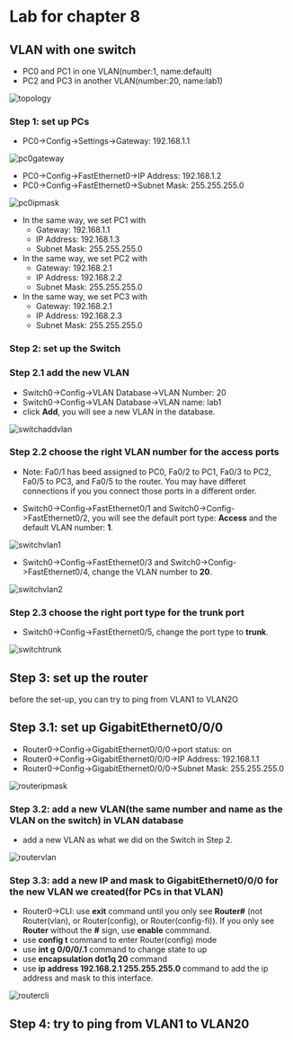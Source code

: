 # Lab for chapter 8
## VLAN with one switch
+ PC0 and PC1 in one VLAN(number:1, name:default)
+ PC2 and PC3 in another VLAN(number:20, name:lab1)

![topology](../Resources/lab8-topology.png)

### Step 1: set up PCs
+ PC0->Config->Settings->Gateway: 192.168.1.1

![pc0gateway](../Resources/lab8-pc0gateway.png)

+ PC0->Config->FastEthernet0->IP Address: 192.168.1.2
+ PC0->Config->FastEthernet0->Subnet Mask: 255.255.255.0

![pc0ipmask](../Resources/lab8-pc0ipmask.png)

+ In the same way, we set PC1 with 
  - Gateway: 192.168.1.1
  - IP Address: 192.168.1.3
  - Subnet Mask: 255.255.255.0
+ In the same way, we set PC2 with 
  - Gateway: 192.168.2.1
  - IP Address: 192.168.2.2
  - Subnet Mask: 255.255.255.0
+ In the same way, we set PC3 with 
  - Gateway: 192.168.2.1
  - IP Address: 192.168.2.3
  - Subnet Mask: 255.255.255.0
  
### Step 2: set up the Switch
### Step 2.1 add the new VLAN
+ Switch0->Config->VLAN Database->VLAN Number: 20
+ Switch0->Config->VLAN Database->VLAN name: lab1
+ click **Add**, you will see a new VLAN in the database.

![switchaddvlan](../Resources/lab8-switchaddvlan.png)

### Step 2.2 choose the right VLAN number for the access ports
+ Note: Fa0/1 has beed assigned to PC0,  Fa0/2 to PC1, Fa0/3 to PC2, Fa0/5 to PC3, and Fa0/5 to the router. You may have differet connections if you you connect those ports in a different order.

+ Switch0->Config->FastEthernet0/1 and Switch0->Config->FastEthernet0/2, you will see the default port type: **Access** and the default VLAN number: **1**.

![switchvlan1](../Resources/lab8-switchvlan1.png)

+ Switch0->Config->FastEthernet0/3 and Switch0->Config->FastEthernet0/4, change the VLAN number to **20**.

![switchvlan2](../Resources/lab8-switchvlan2.png)

### Step 2.3 choose the right port type for the trunk port
+ Switch0->Config->FastEthernet0/5, change the port type to **trunk**.

![switchtrunk](../Resources/lab8-switchtrunk.png)

## Step 3: set up the router
before the set-up, you can try to ping from VLAN1 to VLAN2O
## Step 3.1: set up GigabitEthernet0/0/0
+ Router0->Config->GigabitEthernet0/0/0->port status: on
+ Router0->Config->GigabitEthernet0/0/0->IP Address: 192.168.1.1
+ Router0->Config->GigabitEthernet0/0/0->Subnet Mask: 255.255.255.0

![routeripmask](../Resources/lab8-routeripmask.png)

### Step 3.2: add a new VLAN(the same number and name as the VLAN on the switch) in VLAN database
+ add a new VLAN as what we did on the Switch in Step 2.

![routervlan](../Resources/lab8-routervlan.png)

### Step 3.3: add a new IP and mask to GigabitEthernet0/0/0 for the new VLAN we created(for PCs in that VLAN)
+ Router0->CLI: use **exit** command until you only see **Router#** (not Router(vlan), or Router(config), or Router(config-fi)). If you only see **Router** without the **#** sign, use **enable** commmand.
+ use **config t** command to enter Router(config) mode
+ use **int g 0/0/0/.1** command to change state to up
+ use **encapsulation dot1q 20** command
+ use **ip address 192.168.2.1 255.255.255.0** command to add the ip address and mask to this interface.

![routercli](../Resources/lab8-routercli.png)


## Step 4: try to ping from VLAN1 to VLAN20
